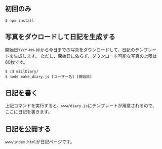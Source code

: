 ## 初回のみ
```
$ npm install
```

## 写真をダウロードして日記を生成する
開始日`YYYY-MM-DD`から今日までの写真をダウンロードして、日記のテンプレートを生成します。
ただし、開始日に依らず、ダウンロード可能な写真の上限は80枚です。
```
$ cd miilDiary/
$ node make_diary.js [ユーザー名] [開始日]
```

## 日記を書く
上記コマンドを実行すると、`www/diary.js`にテンプレートが用意されるので、ここに日記を書きます。

## 日記を公開する
`www/index.html`が日記ページです。

